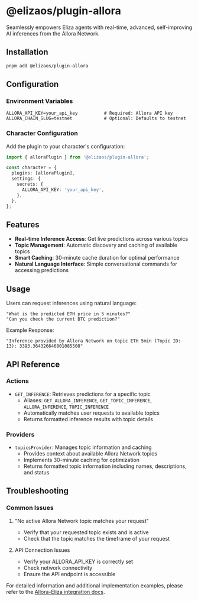 # @elizaos/plugin-allora

Seamlessly empowers Eliza agents with real-time, advanced, self-improving AI inferences from the Allora Network.

## Installation

```bash
pnpm add @elizaos/plugin-allora
```

## Configuration

### Environment Variables

```env
ALLORA_API_KEY=your_api_key          # Required: Allora API key
ALLORA_CHAIN_SLUG=testnet            # Optional: Defaults to testnet
```

### Character Configuration

Add the plugin to your character's configuration:

```typescript
import { alloraPlugin } from '@elizaos/plugin-allora';

const character = {
  plugins: [alloraPlugin],
  settings: {
    secrets: {
      ALLORA_API_KEY: 'your_api_key',
    },
  },
};
```

## Features

- **Real-time Inference Access**: Get live predictions across various topics
- **Topic Management**: Automatic discovery and caching of available topics
- **Smart Caching**: 30-minute cache duration for optimal performance
- **Natural Language Interface**: Simple conversational commands for accessing predictions

## Usage

Users can request inferences using natural language:

```plaintext
"What is the predicted ETH price in 5 minutes?"
"Can you check the current BTC prediction?"
```

Example Response:

```plaintext
"Inference provided by Allora Network on topic ETH 5min (Topic ID: 13): 3393.364326646801085508"
```

## API Reference

### Actions

- `GET_INFERENCE`: Retrieves predictions for a specific topic
  - Aliases: `GET_ALLORA_INFERENCE`, `GET_TOPIC_INFERENCE`, `ALLORA_INFERENCE`, `TOPIC_INFERENCE`
  - Automatically matches user requests to available topics
  - Returns formatted inference results with topic details

### Providers

- `topicsProvider`: Manages topic information and caching
  - Provides context about available Allora Network topics
  - Implements 30-minute caching for optimization
  - Returns formatted topic information including names, descriptions, and status

## Troubleshooting

### Common Issues

1. "No active Allora Network topic matches your request"

   - Verify that your requested topic exists and is active
   - Check that the topic matches the timeframe of your request

2. API Connection Issues
   - Verify your ALLORA_API_KEY is correctly set
   - Check network connectivity
   - Ensure the API endpoint is accessible

For detailed information and additional implementation examples, please refer to the [Allora-Eliza integration docs](https://docs.allora.network/marketplace/integrations/eliza-os/implementation).
